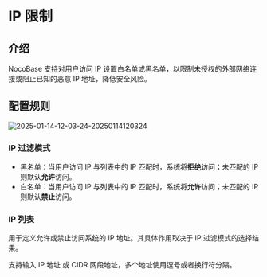 # IP 限制

<PluginInfo commercial="true" name="ip-restriction"></PluginInfo>

## 介绍

NocoBase 支持对用户访问 IP 设置白名单或黑名单，以限制未授权的外部网络连接或阻止已知的恶意 IP 地址，降低安全风险。

## 配置规则

![2025-01-14-12-03-24-20250114120324](https://static-docs.nocobase.com/2025-01-14-12-03-24-20250114120324.png)

### IP 过滤模式

- 黑名单：当用户访问 IP 与列表中的 IP 匹配时，系统将**拒绝**访问；未匹配的 IP 则默认**允许**访问。
- 白名单：当用户访问 IP 与列表中的 IP 匹配时，系统将**允许**访问；未匹配的 IP 则默认**禁止**访问。

### IP 列表

用于定义允许或禁止访问系统的 IP 地址。其具体作用取决于 IP 过滤模式的选择结果。

支持输入 IP 地址 或 CIDR 网段地址，多个地址使用逗号或者换行符分隔。
